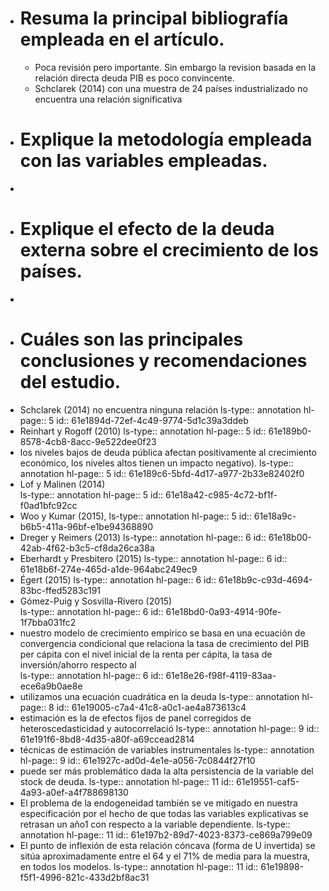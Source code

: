 - # Resuma la principal bibliografía empleada en el artículo.
	- Poca revisión pero importante. Sin embargo la revision basada en la relación directa deuda PIB es poco convincente.
	- Schclarek  (2014) con una muestra de 24 países industrializado no encuentra una relación significativa
- # Explique la metodología empleada con las variables empleadas.
-
- # Explique el efecto de la deuda externa sobre el crecimiento de los países.
-
- # Cuáles son las principales conclusiones y recomendaciones del estudio.
- Schclarek  (2014)   no  encuentra  ninguna  relación
  ls-type:: annotation
  hl-page:: 5
  id:: 61e1894d-72ef-4c49-9774-5d1c39a3ddeb
- Reinhart y Rogoff (2010)
  ls-type:: annotation
  hl-page:: 5
  id:: 61e189b0-8578-4cb8-8acc-9e522dee0f23
- los  niveles  bajos  de  deuda pública  afectan  positivamente  al  crecimiento  económico,  los  niveles  altos  tienen  un  impacto  negativo).
  ls-type:: annotation
  hl-page:: 5
  id:: 61e189c6-5bfd-4d17-a977-2b33e82402f0
- Lof  y  Malinen  (2014)  
  ls-type:: annotation
  hl-page:: 5
  id:: 61e18a42-c985-4c72-bf1f-f0ad1bfc92cc
- Woo y Kumar (2015),
  ls-type:: annotation
  hl-page:: 5
  id:: 61e18a9c-b6b5-411a-96bf-e1be94368890
- Dreger  y  Reimers  (2013) 
  ls-type:: annotation
  hl-page:: 6
  id:: 61e18b00-42ab-4f62-b3c5-cf8da26ca38a
- Eberhardt  y  Presbitero  (2015) 
  ls-type:: annotation
  hl-page:: 6
  id:: 61e18b6f-274e-465d-a1de-964abc249ec9
- Égert  (2015) 
  ls-type:: annotation
  hl-page:: 6
  id:: 61e18b9c-c93d-4694-83bc-ffed5283c191
- Gómez-Puig y Sosvilla-Rivero  (2015)  
  ls-type:: annotation
  hl-page:: 6
  id:: 61e18bd0-0a93-4914-90fe-1f7bba031fc2
- nuestro modelo de crecimiento empírico se basa en una ecuación de convergencia condicional que relaciona la tasa de crecimiento del PIB per cápita  con  el  nivel  inicial  de  la  renta  per  cápita,  la  tasa  de  inversión/ahorro  respecto  al  
  ls-type:: annotation
  hl-page:: 6
  id:: 61e18e26-f98f-4119-83aa-ece6a9b0ae8e
- utilizamos una ecuación cuadrática en la deuda
  ls-type:: annotation
  hl-page:: 8
  id:: 61e19005-c7a4-41c8-a0c1-ae4a873613c4
- estimación   es   la   de   efectos   fijos   de   panel   corregidos   de   heteroscedasticidad  y  autocorrelació
  ls-type:: annotation
  hl-page:: 9
  id:: 61e191f6-8bd8-4d35-a80f-a69ccead2814
- técnicas  de  estimación  de  variables  instrumentales
  ls-type:: annotation
  hl-page:: 9
  id:: 61e1927c-ad0d-4e1e-a056-7c0844f27f10
- puede ser más problemático dada la alta persistencia de la variable del stock de deuda.
  ls-type:: annotation
  hl-page:: 11
  id:: 61e19551-caf5-4a93-a0ef-a4f788698130
- El  problema  de  la  endogeneidad  también se ve mitigado en nuestra especificación por el hecho de que todas las variables explicativas se retrasan un año1 con respecto a la variable dependiente.
  ls-type:: annotation
  hl-page:: 11
  id:: 61e197b2-89d7-4023-8373-ce869a799e09
- El  punto  de  inflexión  de  esta  relación  cóncava  (forma  de  U  invertida)  se  sitúa  aproximadamente entre el 64 y el 71% de media para la muestra, en todos los modelos.
  ls-type:: annotation
  hl-page:: 11
  id:: 61e19898-f5f1-4996-821c-433d2bf8ac31